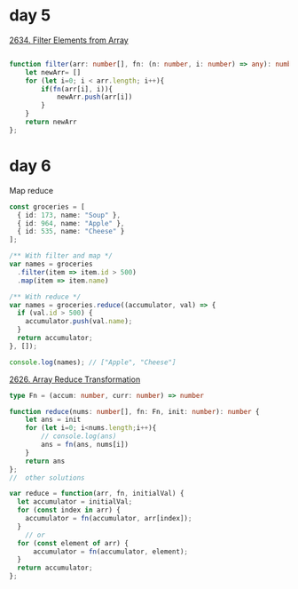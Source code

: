 # day 5
[2634. Filter Elements from Array](https://leetcode.com/problems/filter-elements-from-array/)

```typescript

function filter(arr: number[], fn: (n: number, i: number) => any): number[] {
    let newArr= []
    for (let i=0; i < arr.length; i++){
        if(fn(arr[i], i)){
            newArr.push(arr[i])
        }
    }
    return newArr
};

```

# day 6

Map reduce
```typescript
const groceries = [
  { id: 173, name: "Soup" }, 
  { id: 964, name: "Apple" },
  { id: 535, name: "Cheese" }
];

/** With filter and map */
var names = groceries
  .filter(item => item.id > 500)
  .map(item => item.name)

/** With reduce */
var names = groceries.reduce((accumulator, val) => {
  if (val.id > 500) {
    accumulator.push(val.name);
  }
  return accumulator;
}, []);

console.log(names); // ["Apple", "Cheese"]

```
[2626. Array Reduce Transformation](https://leetcode.com/problems/array-reduce-transformation)
```typescript
type Fn = (accum: number, curr: number) => number

function reduce(nums: number[], fn: Fn, init: number): number {
    let ans = init
    for (let i=0; i<nums.length;i++){
        // console.log(ans)
        ans = fn(ans, nums[i])
    }
    return ans
};
//  other solutions

var reduce = function(arr, fn, initialVal) {
  let accumulator = initialVal;
  for (const index in arr) {
    accumulator = fn(accumulator, arr[index]);
  } 
    // or
  for (const element of arr) {
      accumulator = fn(accumulator, element);
  }
  return accumulator;
};



```